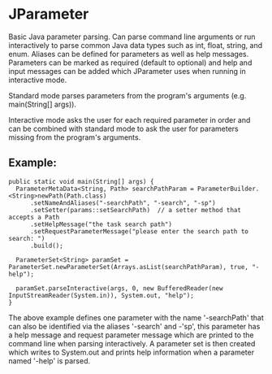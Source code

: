 JParameter
==========

Basic Java parameter parsing.  Can parse command line arguments or run interactively to parse common Java data types such as int, float, string, and enum. 
Aliases can be defined for parameters as well as help messages. 
Parameters can be marked as required (default to optional) and help and input messages can be added which JParameter uses when running in interactive mode. 

Standard mode parses parameters from the program's arguments (e.g. main(String[] args)). 

Interactive mode asks the user for each required parameter in order and can be combined with standard mode to ask the user for parameters missing from the program's arguments. 

Example:
--------

    public static void main(String[] args) {
      ParameterMetaData<String, Path> searchPathParam = ParameterBuilder.<String>newPath(Path.class)
          .setNameAndAliases("-searchPath", "-search", "-sp")
          .setSetter(params::setSearchPath)  // a setter method that accepts a Path
          .setHelpMessage("the task search path")
          .setRequestParameterMessage("please enter the search path to search: ")
          .build();

      ParameterSet<String> paramSet = ParameterSet.newParameterSet(Arrays.asList(searchPathParam), true, "-help");

      paramSet.parseInteractive(args, 0, new BufferedReader(new InputStreamReader(System.in)), System.out, "help");
	}

The above example defines one parameter with the name '-searchPath' that can also be identified via the aliases '-search' and -'sp', this parameter has a help message and request parameter message which are printed to the command line when parsing interactively.
A parameter set is then created which writes to System.out and prints help information when a parameter named '-help' is parsed.
